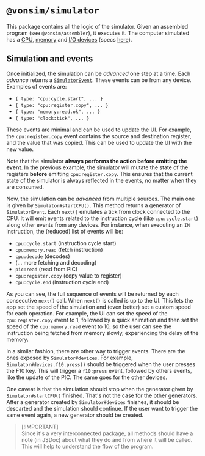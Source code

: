 # `@vonsim/simulator`

This package contains all the logic of the simulator. Given an assembled program (see `@vonsim/assembler`), it executes it. The computer simulated has a [CPU](./src/cpu/index.ts), [memory](./src/memory.ts) and [I/O devices](./src/io/configurations/index.ts) (specs [here](https://vonsim.github.io/docs/)).

## Simulation and events

Once initialized, the simulation can be _advanced_ one step at a time. Each _advance_ returns a [`SimulatorEvent`](./src/events.ts). These events can be from any device. Examples of events are:

- `{ type: "cpu:cycle.start", ... }`
- `{ type: "cpu:register.copy", ... }`
- `{ type: "memory:read.ok", ... }`
- `{ type: "clock:tick", ... }`

These events are minimal and can be used to update the UI. For example, the `cpu:register.copy` event contains the source and destination register, and the value that was copied. This can be used to update the UI with the new value.

Note that the simulator **always performs the action before emitting the event**. In the previous example, the simulator will mutate the state of the registers **before** emitting `cpu:register.copy`. This ensures that the current state of the simulator is always reflected in the events, no matter when they are consumed.

Now, the simulation can be _advanced_ from multiple sources. The main one is given by `Simulator#startCPU()`. This method returns a generator of `SimulatorEvent`. Each `next()` emulates a tick from clock connected to the CPU. It will emit events related to the instruction cycle (like `cpu:cycle.start`) along other events from any devices. For instance, when executing an `IN` instruction, the (reduced) list of events will be:

- `cpu:cycle.start` (instruction cycle start)
- `cpu:memory.read` (fetch instruction)
- `cpu:decode` (decodes)
- (... more fetching and decoding)
- `pic:read` (read from PIC)
- `cpu:register.copy` (copy value to register)
- `cpu:cycle.end` (instruction cycle end)

As you can see, the full sequence of events will be returned by each consecutive `next()` call. When `next()` is called is up to the UI. This lets the app set the speed of the simulation and (even better) set a custom speed for each operation. For example, the UI can set the speed of the `cpu:register.copy` event to 1, followed by a quick animation and then set the speed of the `cpu:memory.read` event to 10, so the user can see the instruction being fetched from memory slowly, experiencing the delay of the memory.

In a similar fashion, there are other way to trigger events. There are the ones exposed by `Simulator#devices`. For example, `Simulator#devices.f10.press()` should be triggered when the user presses the F10 key. This will trigger a `f10:press` event, followed by others events, like the update of the PIC. The same goes for the other devices.

One caveat is that the simulation should stop when the generator given by `Simulator#startCPU()` finished. That's not the case for the other generators. After a generator created by `Simulator#devices` finishes, it should be descarted and the simulation should continue. If the user want to trigger the same event again, a new generator should be created.

> [!IMPORTANT]\
> Since it's a very interconnected package, all methods should have a note (in JSDoc) about what they do and from where it will be called. This will help to understand the flow of the program.
